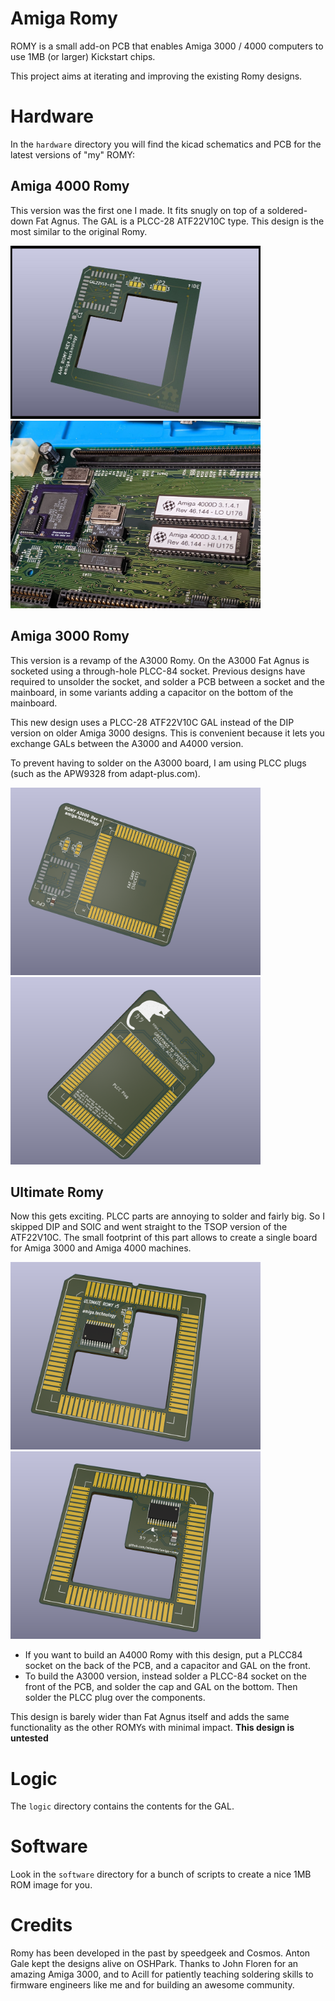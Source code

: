 # Amiga Romy

ROMY is a small add-on PCB that enables Amiga 3000 / 4000 computers to use 1MB (or larger) Kickstart chips.

This project aims at iterating and improving the existing Romy designs.

# Hardware

In the `hardware` directory you will find the kicad schematics and PCB for the
latest versions of "my" ROMY:

## Amiga 4000 Romy

This version was the first one I made. It fits snugly on top of a soldered-down
Fat Agnus. The GAL is a PLCC-28 ATF22V10C type. This design is the most similar
to the original Romy.

<p float="left">
<img src="collateral/a4k_romy_render.jpg" alt="ROMY rendered" width="400" height="277" />
<img src="collateral/a4k_romy_system.jpg" alt="ROMY in the system" width="400" height="300" />
</p>

## Amiga 3000 Romy

This version is a revamp of the A3000 Romy. On the A3000 Fat Agnus is socketed
using a through-hole PLCC-84 socket. Previous designs have required to unsolder
the socket, and solder a PCB between a socket and the mainboard, in some
variants adding a capacitor on the bottom of the mainboard.

This new design uses a PLCC-28 ATF22V10C GAL instead of the DIP version on
older Amiga 3000 designs. This is convenient because it lets you exchange GALs
between the A3000 and A4000 version.

To prevent having to solder on the A3000 board, I am using PLCC plugs (such as
the APW9328 from adapt-plus.com).

<p float="left">
<img src="collateral/a3k_romy_render_front.png" alt="ROMY rendered" width="400" height="300" />
<img src="collateral/a3k_romy_render_back.png" alt="ROMY rendered (back)" width="400" height="300" />
</p>

## Ultimate Romy

Now this gets exciting. PLCC parts are annoying to solder and fairly big. So I
skipped DIP and SOIC and went straight to the TSOP version of the ATF22V10C.
The small footprint of this part allows to create a single board for Amiga 3000
and Amiga 4000 machines.

<p float="left">
<img src="collateral/ultimate_romy_render_front.png" alt="ROMY rendered" width="400" height="300" />
<img src="collateral/ultimate_romy_render_back.png" alt="ROMY rendered (back)" width="400" height="300" />
</p>

* If you want to build an A4000 Romy with this design, put a PLCC84 socket on the
back of the PCB, and a capacitor and GAL on the front.
* To build the A3000 version, instead solder a PLCC-84 socket on the front of
the PCB, and solder the cap and GAL on the bottom. Then solder the PLCC plug
over the components.

This design is barely wider than Fat Agnus itself and adds the same
functionality as the other ROMYs with minimal impact.
**This design is untested**

# Logic

The `logic` directory contains the contents for the GAL.

# Software

Look in the `software` directory for a bunch of scripts to create a nice 1MB ROM
image for you.

# Credits

Romy has been developed in the past by speedgeek and Cosmos. Anton Gale kept
the designs alive on OSHPark. Thanks to John Floren for an amazing Amiga 3000,
and to Acill for patiently teaching soldering skills to firmware engineers like
me and for building an awesome community.

